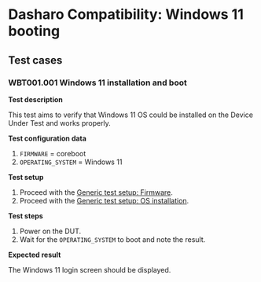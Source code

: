 # Dasharo Compatibility: Windows 11 booting

## Test cases

### WBT001.001 Windows 11 installation and boot

**Test description**

This test aims to verify that Windows 11 OS could be installed on the Device
Under Test and works properly.

**Test configuration data**

1. `FIRMWARE` = coreboot
1. `OPERATING_SYSTEM` = Windows 11

**Test setup**

1. Proceed with the
   [Generic test setup: Firmware](../generic-test-setup/#firmware).
1. Proceed with the
   [Generic test setup: OS installation](../generic-test-setup/#os-installation).

**Test steps**

1. Power on the DUT.
1. Wait for the `OPERATING_SYSTEM` to boot and note the result.

**Expected result**

The Windows 11 login screen should be displayed.
